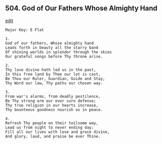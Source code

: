 
## 504.  God of Our Fathers Whose Almighty Hand
[edit](https://docs.google.com/document/d/1pby-68_VO_FZq6DgfV8qUN9VfGYICK8s/edit?mode=html)



    Major Key: E Flat

    1.
    God of our fathers, Whose almighty hand
    Leads forth in beauty all the starry band
    Of shining worlds in splendor through the skies
    Our grateful songs before Thy throne arise.

    2.
    Thy love divine hath led us in the past,
    In this free land by Thee our lot is cast,
    Be Thou our Ruler, Guardian, Guide and Stay,
    Thy Word our law, Thy paths our chosen way.

    3.
    From war's alarms, from deadly pestilence,
    Be Thy strong arm our ever sure defense;
    Thy true religion in our hearts increase,
    Thy bounteous goodness nourish us in peace.

    4.
    Refresh Thy people on their toilsome way,
    Lead us from night to never ending day;
    Fill all our lives with love and grace divine,
    And glory, laud, and praise be ever Thine.
